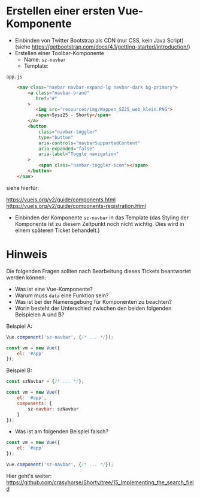 # Erstellen einer ersten Vue-Komponente

* Einbinden von Twitter Bootstrap als CDN (nur CSS, kein Java Script) (siehe https://getbootstrap.com/docs/4.1/getting-started/introduction/)
* Erstellen einer Toolbar-Komponente
  * Name: `sz-navbar`
  * Template:

`app.js`
```html
    <nav class="navbar navbar-expand-lg navbar-dark bg-primary">
        <a class="navbar-brand" 
           href="#"
        >
           <img src="resources/img/Wappen_SZ25_web_klein.PNG">
           <span>Sysz25 - Shorty</span>
        </a>
        <button 
            class="navbar-toggler" 
            type="button" 
            aria-controls="navbarSupportedContent" 
            aria-expanded="false" 
            aria-label="Toggle navigation"
        >
            <span class="navbar-toggler-icon"></span>
        </button>
    </nav>
```

siehe hierfür:

https://vuejs.org/v2/guide/components.html
https://vuejs.org/v2/guide/components-registration.html

* Einbinden der Komponente `sz-navbar` in das Template (das Styling der Komponente ist zu diesem Zeitpunkt noch nicht wichtig. Dies wird in einem späteren Ticket behandelt.)

# Hinweis

Die folgenden Fragen sollten nach Bearbeitung dieses Tickets beantwortet werden können:

* Was ist eine Vue-Komponente?
* Warum muss `data` eine Funktion sein?
* Was ist bei der Namensgebung für Komponenten zu beachten?
* Worin besteht der Unterschied zwischen den beiden folgenden Beispielen A und B?

Beispiel A:
```javascript
Vue.component('sz-navbar', {/* ... */});

const vm = new Vue({
    el: '#app'
});
```

Beispiel B:
```javascript
const szNavbar = {/* ... */};

const vm = new Vue({
    el: '#app',
    components: {
        sz-navbar: szNavbar
    }
});
```

* Was ist am folgenden Beispiel falsch?

```javascript
const vm = new Vue({
    el: '#app'
});

Vue.component('sz-navbar', {/* ... */});
```



Hier geht's weiter: https://github.com/crasyhorse/Shorty/tree/15_Implementing_the_search_field